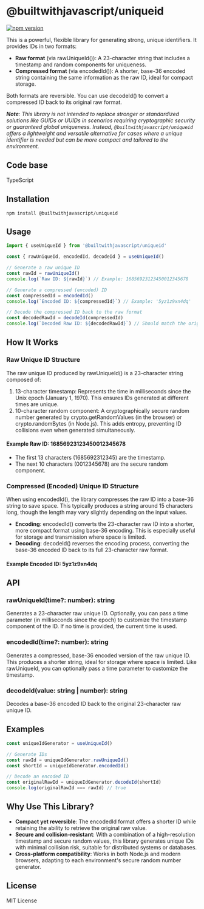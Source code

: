 # @builtwithjavascript/uniqueid

[![npm version](https://badge.fury.io/js/@builtwithjavascript%2Funiqueid.svg)](https://badge.fury.io/js/@builtwithjavascript%2Funiqueid)

This is a powerful, flexible library for generating strong, unique identifiers. It provides IDs in two formats:

  - **Raw format** (via rawUniqueId()): A 23-character string that includes a timestamp and random components for uniqueness.
  - **Compressed format** (via encodedId()): A shorter, base-36 encoded string containing the same information as the raw ID, ideal for compact storage.

Both formats are reversible. You can use decodeId() to convert a compressed ID back to its original raw format.

***Note**: This library is not intended to replace stronger or standardized solutions like GUIDs or UUIDs in scenarios requiring cryptographic security or guaranteed global uniqueness. Instead, `@builtwithjavascript/uniqueid` offers a lightweight and versatile alternative for cases where a unique identifier is needed but can be more compact and tailored to the environment.*

## Code base

TypeScript

## Installation

```shell
npm install @builtwithjavascript/uniqueid
```

## Usage

```typescript
import { useUniqueId } from '@builtwithjavascript/uniqueid'

const { rawUniqueId, encodedId, decodeId } = useUniqueId()

// Generate a raw unique ID
const rawId = rawUniqueId()
console.log(`Raw ID: ${rawId}`) // Example: 16856923123450012345678

// Generate a compressed (encoded) ID
const compressedId = encodedId()
console.log(`Encoded ID: ${compressedId}`) // Example: '5yz1z9xn4dq'

// Decode the compressed ID back to the raw format
const decodedRawId = decodeId(compressedId)
console.log(`Decoded Raw ID: ${decodedRawId}`) // Should match the original raw ID
```


## How It Works
### Raw Unique ID Structure
The raw unique ID produced by rawUniqueId() is a 23-character string composed of:

  1. 13-character timestamp: Represents the time in milliseconds since the Unix epoch (January 1, 1970). This ensures IDs generated at different times are unique.
  2. 10-character random component: A cryptographically secure random number generated by crypto.getRandomValues (in the browser) or crypto.randomBytes (in Node.js). This adds entropy, preventing ID collisions even when generated simultaneously.

#### Example Raw ID: 16856923123450012345678

  - The first 13 characters (1685692312345) are the timestamp.
  - The next 10 characters (0012345678) are the secure random component.


### Compressed (Encoded) Unique ID Structure
When using encodedId(), the library compresses the raw ID into a base-36 string to save space. This typically produces a string around 15 characters long, though the length may vary slightly depending on the input values.

  - **Encoding**: encodedId() converts the 23-character raw ID into a shorter, more compact format using base-36 encoding. This is especially useful for storage and transmission where space is limited.
  - **Decoding**: decodeId() reverses the encoding process, converting the base-36 encoded ID back to its full 23-character raw format.

#### Example Encoded ID: 5yz1z9xn4dq


## API
### rawUniqueId(time?: number): string
Generates a 23-character raw unique ID. Optionally, you can pass a time parameter (in milliseconds since the epoch) to customize the timestamp component of the ID. If no time is provided, the current time is used.

### encodedId(time?: number): string
Generates a compressed, base-36 encoded version of the raw unique ID. This produces a shorter string, ideal for storage where space is limited. Like rawUniqueId, you can optionally pass a time parameter to customize the timestamp.

### decodeId(value: string | number): string
Decodes a base-36 encoded ID back to the original 23-character raw unique ID.

## Examples
```typescript
const uniqueIdGenerator = useUniqueId()

// Generate IDs
const rawId = uniqueIdGenerator.rawUniqueId()
const shortId = uniqueIdGenerator.encodedId()

// Decode an encoded ID
const originalRawId = uniqueIdGenerator.decodeId(shortId)
console.log(originalRawId === rawId) // true
```

## Why Use This Library?
  - **Compact yet reversible**: The encodedId format offers a shorter ID while retaining the ability to retrieve the original raw value.
  - **Secure and collision-resistant**: With a combination of a high-resolution timestamp and secure random values, this library generates unique IDs with minimal collision risk, suitable for distributed systems or databases.
  - **Cross-platform compatibility**: Works in both Node.js and modern browsers, adapting to each environment's secure random number generator.

## License
MIT License
